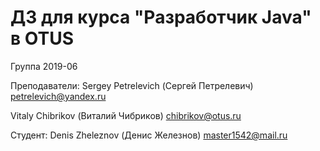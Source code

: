 # ДЗ для курса "Разработчик Java" в OTUS

Группа 2019-06

Преподаватели:
Sergey Petrelevich (Сергей Петрелевич)
petrelevich@yandex.ru

Vitaly Chibrikov (Виталий Чибриков)
chibrikov@otus.ru

Студент:
Denis Zheleznov (Денис Железнов)
master1542@mail.ru
